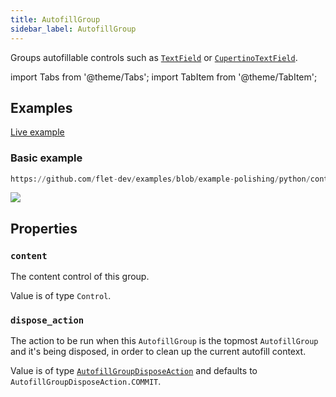 ```yaml
---
title: AutofillGroup
sidebar_label: AutofillGroup
---
```


Groups autofillable controls such as [`TextField`](/docs/controls/textfield)
or [`CupertinoTextField`](/docs/controls/cupertinotextfield).

import Tabs from '@theme/Tabs';
import TabItem from '@theme/TabItem';

## Examples

[Live example](https://flet-controls-gallery.fly.dev/input/autofillgroup)

### Basic example



```python reference
https://github.com/flet-dev/examples/blob/example-polishing/python/controls/input-and-selections/autofill-group/autofill-example.py
```

<img src="/img/docs/controls/autofillgroup/autofillgroup-example.gif" className="screenshot-40"/>

## Properties

### `content`

The content control of this group.

Value is of type `Control`.

### `dispose_action`

The action to be run when this `AutofillGroup` is the topmost `AutofillGroup` and it's being disposed, in order to clean
up the current autofill context.

Value is of type [`AutofillGroupDisposeAction`](/docs/reference/types/autofillgroupdisposeaction) and defaults
to `AutofillGroupDisposeAction.COMMIT`.

